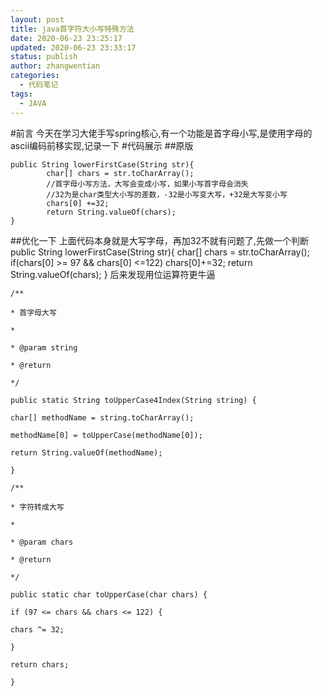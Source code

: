 ```yaml
---
layout: post
title: java首字符大小写特殊方法
date: 2020-06-23 23:25:17
updated: 2020-06-23 23:33:17
status: publish
author: zhangwentian
categories: 
  - 代码笔记
tags: 
  - JAVA
---
```



#前言
今天在学习大佬手写spring核心,有一个功能是首字母小写,是使用字母的ascii编码前移实现,记录一下
#代码展示
##原版

    public String lowerFirstCase(String str){
            char[] chars = str.toCharArray();
            //首字母小写方法，大写会变成小写，如果小写首字母会消失
            //32为是char类型大小写的差数，-32是小写变大写，+32是大写变小写
            chars[0] +=32;
            return String.valueOf(chars);
    }
##优化一下
上面代码本身就是大写字母，再加32不就有问题了,先做一个判断
    public String lowerFirstCase(String str){
        char[] chars = str.toCharArray();
        if(chars[0] >= 97 && chars[0] <=122)
            chars[0]+=32;
        return String.valueOf(chars);
    }
后来发现用位运算符更牛逼

    /**
    
    * 首字母大写
    
    * 
    
    * @param string
    
    * @return
    
    */
    
    public static String toUpperCase4Index(String string) {
    
    char[] methodName = string.toCharArray();
    
    methodName[0] = toUpperCase(methodName[0]);
    
    return String.valueOf(methodName);
    
    }
    
    /**
    
    * 字符转成大写
    
    * 
    
    * @param chars
    
    * @return
    
    */
    
    public static char toUpperCase(char chars) {
    
    if (97 <= chars && chars <= 122) {
    
    chars ^= 32;
    
    }
    
    return chars;
    
    }



